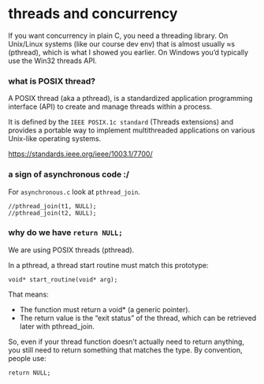 # threads and concurrency

If you want concurrency in plain C, you need a threading library. On Unix/Linux systems (like our course dev env) that is almost usually ≈s (pthread), which is what I showed you earlier. On Windows you’d typically use the Win32 threads API.


### what is POSIX thread?

A POSIX thread (aka a pthread), is a standardized application programming interface (API) to create and manage threads within a process. 

It is defined by the `IEEE POSIX.1c standard` (Threads extensions) and provides a portable way to implement multithreaded applications on various Unix-like operating systems.

https://standards.ieee.org/ieee/1003.1/7700/


### a sign of asynchronous code :/

For `asynchronous.c` look at `pthread_join`.

```
//pthread_join(t1, NULL);
//pthread_join(t2, NULL);
```

### why do we have `return NULL;`

We are using POSIX threads (pthread).

In a pthread, a thread start routine must match this prototype:
```
void* start_routine(void* arg);
```

That means:
* The function must return a void* (a generic pointer).
* The return value is the “exit status” of the thread, which can be retrieved later with pthread_join.

So, even if your thread function doesn’t actually need to return anything, you still need to return something that matches the type. By convention, people use:
```
return NULL;
```
